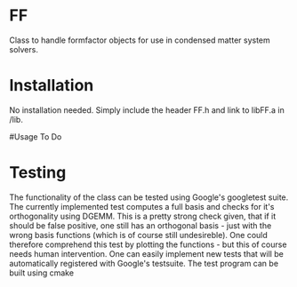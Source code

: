 # FF
Class to handle formfactor objects for use in condensed matter system solvers.

# Installation
No installation needed.
Simply include the header FF.h and link to libFF.a in /lib.

#Usage
To Do

# Testing
The functionality of the class can be tested using Google's googletest suite.
The currently implemented test computes a full basis and checks for it's orthogonality using DGEMM.
This is a pretty strong check given, that if it should be false positive, one still has an orthogonal basis - just with the wrong basis functions (which is of course still undesireble).
One could therefore comprehend this test by plotting the functions - but this of course needs human intervention.
One can easily implement new tests that will be automatically registered with Google's testsuite.
The test program can be built using cmake

